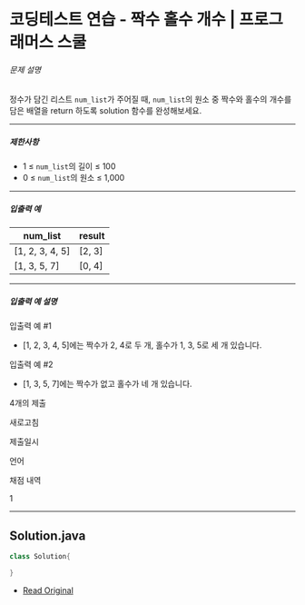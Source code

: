 # 코딩테스트 연습 - 짝수 홀수 개수 | 프로그래머스 스쿨




###### 문제 설명

정수가 담긴 리스트 `num_list`가 주어질 때, `num_list`의 원소 중 짝수와 홀수의 개수를 담은 배열을 return 하도록 solution 함수를 완성해보세요.

---

##### 제한사항

* 1 ≤ `num_list`의 길이 ≤ 100
* 0 ≤ `num_list`의 원소 ≤ 1,000

---

##### 입출력 예

| num\_list         | result   |
| ----------------- | -------- |
| \[1, 2, 3, 4, 5\] | \[2, 3\] |
| \[1, 3, 5, 7\]    | \[0, 4\] |

---

##### 입출력 예 설명

입출력 예 #1

* \[1, 2, 3, 4, 5\]에는 짝수가 2, 4로 두 개, 홀수가 1, 3, 5로 세 개 있습니다.

입출력 예 #2

* \[1, 3, 5, 7\]에는 짝수가 없고 홀수가 네 개 있습니다.

4개의 제출

새로고침

제출일시

언어

채점 내역

1

---
## Solution.java

```java
class Solution{

}
```
* [Read Original](https://school.programmers.co.kr/learn/courses/30/lessons/120824)